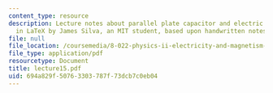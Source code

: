 ```yaml
---
content_type: resource
description: Lecture notes about parallel plate capacitor and electric dipole. Prepared
  in LaTeX by James Silva, an MIT student, based upon handwritten notes.
file: null
file_location: /coursemedia/8-022-physics-ii-electricity-and-magnetism-fall-2006/694a829f50763303787f73dcb7c0eb04_lecture15.pdf
file_type: application/pdf
resourcetype: Document
title: lecture15.pdf
uid: 694a829f-5076-3303-787f-73dcb7c0eb04
---
```

